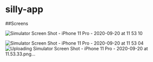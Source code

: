 # silly-app
##Screens

![Simulator Screen Shot - iPhone 11 Pro - 2020-09-20 at 11 53 10](https://user-images.githubusercontent.com/15618230/93705239-2b83ff80-fb39-11ea-96f9-a3bad508bde9.png)


![Simulator Screen Shot - iPhone 11 Pro - 2020-09-20 at 11 53 04](https://user-images.githubusercontent.com/15618230/93705242-2e7ef000-fb39-11ea-9f82-bf532744473c.png)
![Uploading Simulator Screen Shot - iPhone 11 Pro - 2020-09-20 at 11.53.33.png…]()

